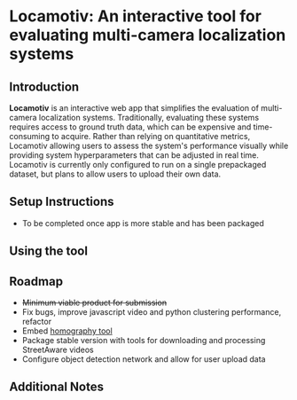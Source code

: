 # Locamotiv: An interactive tool for evaluating multi-camera localization systems

## Introduction
**Locamotiv** is an interactive web app that simplifies the evaluation of multi-camera localization systems. Traditionally, evaluating these systems requires access to ground truth data, which can be expensive and time-consuming to acquire. Rather than relying on quantitative metrics, Locamotiv allowing users to assess the system's performance visually while providing system hyperparameters that can be adjusted in real time. Locamotiv is currently only configured to run on a single prepackaged dataset, but plans to allow users to upload their own data. 
## Setup Instructions
- To be completed once app is more stable and has been packaged
## Using the tool

## Roadmap
- ~~Minimum viable product for submission~~
- Fix bugs, improve javascript video and python clustering performance, refactor
- Embed [homography tool](https://github.com/dbloisi/homography-computation/tree/master)
- Package stable version with tools for downloading and processing StreetAware videos
- Configure object detection network and allow for user upload data 

## Additional Notes
